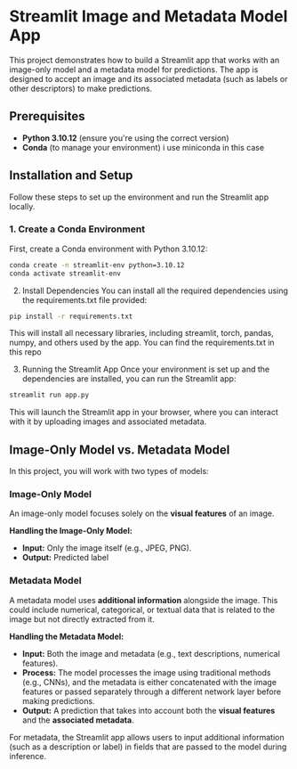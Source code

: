 # Streamlit Image and Metadata Model App

This project demonstrates how to build a Streamlit app that works with an image-only model and a metadata model for predictions. The app is designed to accept an image and its associated metadata (such as labels or other descriptors) to make predictions.

## Prerequisites

- **Python 3.10.12** (ensure you're using the correct version)
- **Conda** (to manage your environment) i use miniconda in this case

## Installation and Setup

Follow these steps to set up the environment and run the Streamlit app locally.

### 1. Create a Conda Environment

First, create a Conda environment with Python 3.10.12:

```bash
conda create -n streamlit-env python=3.10.12
conda activate streamlit-env
```

2. Install Dependencies
You can install all the required dependencies using the requirements.txt file provided:

```bash command
pip install -r requirements.txt
```

This will install all necessary libraries, including streamlit, torch, pandas, numpy, and others used by the app. You can find the requirements.txt in this repo

3. Running the Streamlit App
Once your environment is set up and the dependencies are installed, you can run the Streamlit app:

```bash
streamlit run app.py
```

This will launch the Streamlit app in your browser, where you can interact with it by uploading images and associated metadata.

## Image-Only Model vs. Metadata Model

In this project, you will work with two types of models:

### **Image-Only Model**

An image-only model focuses solely on the **visual features** of an image. 

**Handling the Image-Only Model:**

*   **Input:** Only the image itself (e.g., JPEG, PNG).
*   **Output:** Predicted label

### **Metadata Model**

A metadata model uses **additional information** alongside the image. This could include numerical, categorical, or textual data that is related to the image but not directly extracted from it.

**Handling the Metadata Model:**

*   **Input:** Both the image and metadata (e.g., text descriptions, numerical features).
*   **Process:** The model processes the image using traditional methods (e.g., CNNs), and the metadata is either concatenated with the image features or passed separately through a different network layer before making predictions.
*   **Output:** A prediction that takes into account both the **visual features** and the **associated metadata**.

For metadata, the Streamlit app allows users to input additional information (such as a description or label) in fields that are passed to the model during inference.